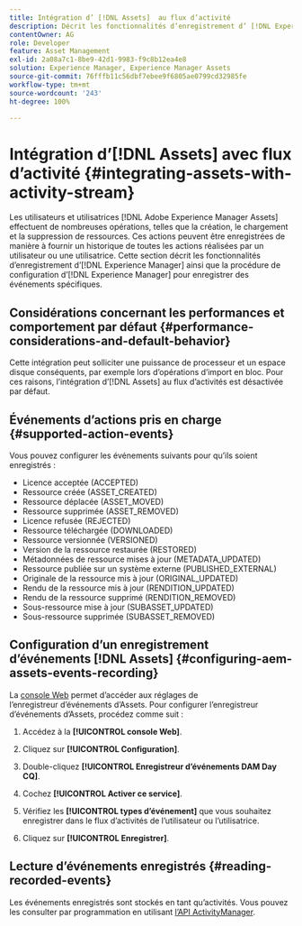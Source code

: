 ```yaml
---
title: Intégration d’ [!DNL Assets]  au flux d’activité
description: Décrit les fonctionnalités d’enregistrement d’ [!DNL Experience Manager]  ainsi que la procédure de configuration d’AEM pour enregistrer des événements spécifiques.
contentOwner: AG
role: Developer
feature: Asset Management
exl-id: 2a08a7c1-8be9-42d1-9983-f9c8b12ea4e8
solution: Experience Manager, Experience Manager Assets
source-git-commit: 76fffb11c56dbf7ebee9f6805ae0799cd32985fe
workflow-type: tm+mt
source-wordcount: '243'
ht-degree: 100%

---
```


# Intégration d’[!DNL Assets] avec flux d’activité {#integrating-assets-with-activity-stream}

Les utilisateurs et utilisatrices [!DNL Adobe Experience Manager Assets] effectuent de nombreuses opérations, telles que la création, le chargement et la suppression de ressources. Ces actions peuvent être enregistrées de manière à fournir un historique de toutes les actions réalisées par un utilisateur ou une utilisatrice. Cette section décrit les fonctionnalités d’enregistrement d’[!DNL Experience Manager] ainsi que la procédure de configuration d’[!DNL Experience Manager] pour enregistrer des événements spécifiques.

## Considérations concernant les performances et comportement par défaut {#performance-considerations-and-default-behavior}

Cette intégration peut solliciter une puissance de processeur et un espace disque conséquents, par exemple lors d’opérations d’import en bloc. Pour ces raisons, l’intégration d’[!DNL Assets] au flux d’activités est désactivée par défaut.

## Événements d’actions pris en charge {#supported-action-events}

Vous pouvez configurer les événements suivants pour qu’ils soient enregistrés :

* Licence acceptée (ACCEPTED)
* Ressource créée (ASSET_CREATED)
* Ressource déplacée (ASSET_MOVED)
* Ressource supprimée (ASSET_REMOVED)
* Licence refusée (REJECTED)
* Ressource téléchargée (DOWNLOADED)
* Ressource versionnée (VERSIONED)
* Version de la ressource restaurée (RESTORED)
* Métadonnées de ressource mises à jour (METADATA_UPDATED)
* Ressource publiée sur un système externe (PUBLISHED_EXTERNAL)
* Originale de la ressource mis à jour (ORIGINAL_UPDATED)
* Rendu de la ressource mis à jour (RENDITION_UPDATED)
* Rendu de la ressource supprimé (RENDITION_REMOVED)
* Sous-ressource mise à jour (SUBASSET_UPDATED)
* Sous-ressource supprimée (SUBASSET_REMOVED)

## Configuration d’un enregistrement d’événements [!DNL Assets] {#configuring-aem-assets-events-recording}

La [console Web](/help/sites-deploying/configuring-osgi.md) permet d’accéder aux réglages de l’enregistreur d’événements d’Assets. Pour configurer l’enregistreur d’événements d’Assets, procédez comme suit :

1. Accédez à la **[!UICONTROL console Web]**.

1. Cliquez sur **[!UICONTROL Configuration]**.

1. Double-cliquez **[!UICONTROL Enregistreur d’événements DAM Day CQ]**.

1. Cochez **[!UICONTROL Activer ce service]**.

1. Vérifiez les **[!UICONTROL types d’événement]** que vous souhaitez enregistrer dans le flux d’activités de l’utilisateur ou l’utilisatrice.

1. Cliquez sur **[!UICONTROL Enregistrer]**.

## Lecture d’événements enregistrés {#reading-recorded-events}

Les événements enregistrés sont stockés en tant qu’activités. Vous pouvez les consulter par programmation en utilisant [l’API ActivityManager](https://developer.adobe.com/experience-manager/reference-materials/6-5/javadoc/com/adobe/granite/activitystreams/ActivityManager.html?lang=fr).
